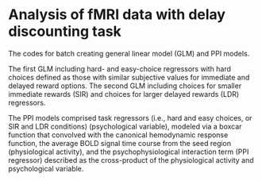 # Analysis of fMRI data with delay discounting task
The codes for batch creating general linear model (GLM) and PPI models. 

The first GLM including hard- and easy-choice regressors with hard choices defined as those with similar subjective values for immediate and delayed reward options. The second GLM including choices for smaller immediate rewards (SIR) and choices for larger delayed rewards (LDR) regressors.

The PPI models comprised task regressors (i.e., hard and easy choices, or SIR and LDR conditions) (psychological variable), modeled via a boxcar function that convolved with the canonical hemodynamic response function, the average BOLD signal time course from the seed region (physiological activity), and the psychophysiological interaction term (PPI regressor) described as the cross-product of the physiological activity and psychological variable.
